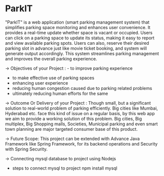 # ParkIT
"ParkIT" is a web application (smart parking management system) that simplifies parking space monitoring and enhances user convenience.
It provides a real-time update whether space is vacant or occupied. Users can click on a parking space to update its status, making it easy to report and view available parking spots. Users can also, reserve their desired parking slot in advance just like movie ticket booking, and system will generate output accordingly. This system streamlines parking management and improves the overall parking experience.

-> Objectives of your Project : - to improve parking experience
  - to make effective use of parking spaces
  - enhancing user experience 
  - reducing human congestion caused due to parking related problems
  - ultimately reducing human efforts for the same

-> Outcome Or Delivery of your Project :
Though small, but a significant solution to real-world problem of parking efficiently. Big cities like Mumbai, Hyderabad etc. face this kind of issue on a regular basis, by this web app we aim to provide a working solution of this problem.
Big cities, Big multiplex, Big Shopping malls, Societies, Municipal parking and even smart town planning are major targeted consumer base of this product.

-> Future Scope:
This project can be extended with Advance Java Framework like Spring Framework, for its backend operations and Security with Spring Security.


-> Connecting mysql database to project using Nodejs
- steps to connect mysql to project
npm install mysql
